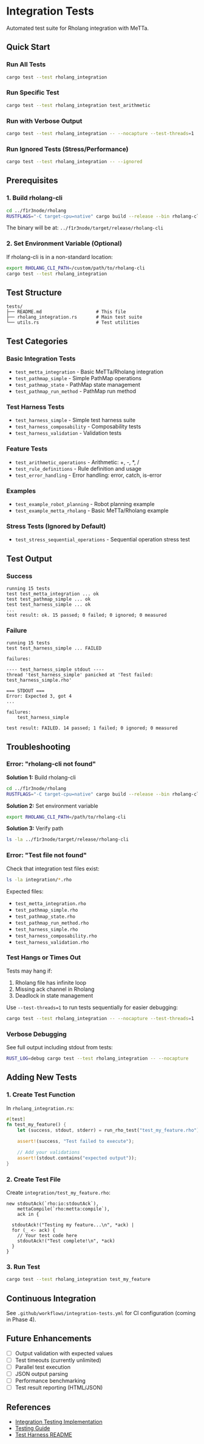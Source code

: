 # Integration Tests

Automated test suite for Rholang integration with MeTTa.

## Quick Start

### Run All Tests
```bash
cargo test --test rholang_integration
```

### Run Specific Test
```bash
cargo test --test rholang_integration test_arithmetic
```

### Run with Verbose Output
```bash
cargo test --test rholang_integration -- --nocapture --test-threads=1
```

### Run Ignored Tests (Stress/Performance)
```bash
cargo test --test rholang_integration -- --ignored
```

## Prerequisites

### 1. Build rholang-cli

```bash
cd ../f1r3node/rholang
RUSTFLAGS="-C target-cpu=native" cargo build --release --bin rholang-cli
```

The binary will be at: `../f1r3node/target/release/rholang-cli`

### 2. Set Environment Variable (Optional)

If rholang-cli is in a non-standard location:

```bash
export RHOLANG_CLI_PATH=/custom/path/to/rholang-cli
cargo test --test rholang_integration
```

## Test Structure

```
tests/
├── README.md                    # This file
├── rholang_integration.rs       # Main test suite
└── utils.rs                     # Test utilities
```

## Test Categories

### Basic Integration Tests
- `test_metta_integration` - Basic MeTTa/Rholang integration
- `test_pathmap_simple` - Simple PathMap operations
- `test_pathmap_state` - PathMap state management
- `test_pathmap_run_method` - PathMap run method

### Test Harness Tests
- `test_harness_simple` - Simple test harness suite
- `test_harness_composability` - Composability tests
- `test_harness_validation` - Validation tests

### Feature Tests
- `test_arithmetic_operations` - Arithmetic: +, -, *, /
- `test_rule_definitions` - Rule definition and usage
- `test_error_handling` - Error handling: error, catch, is-error

### Examples
- `test_example_robot_planning` - Robot planning example
- `test_example_metta_rholang` - Basic MeTTa/Rholang example

### Stress Tests (Ignored by Default)
- `test_stress_sequential_operations` - Sequential operation stress test

## Test Output

### Success
```
running 15 tests
test test_metta_integration ... ok
test test_pathmap_simple ... ok
test test_harness_simple ... ok
...
test result: ok. 15 passed; 0 failed; 0 ignored; 0 measured
```

### Failure
```
running 15 tests
test test_harness_simple ... FAILED

failures:

---- test_harness_simple stdout ----
thread 'test_harness_simple' panicked at 'Test failed: test_harness_simple.rho'

=== STDOUT ===
Error: Expected 3, got 4
...

failures:
    test_harness_simple

test result: FAILED. 14 passed; 1 failed; 0 ignored; 0 measured
```

## Troubleshooting

### Error: "rholang-cli not found"

**Solution 1:** Build rholang-cli
```bash
cd ../f1r3node/rholang
RUSTFLAGS="-C target-cpu=native" cargo build --release --bin rholang-cli
```

**Solution 2:** Set environment variable
```bash
export RHOLANG_CLI_PATH=/path/to/rholang-cli
```

**Solution 3:** Verify path
```bash
ls -la ../f1r3node/target/release/rholang-cli
```

### Error: "Test file not found"

Check that integration test files exist:
```bash
ls -la integration/*.rho
```

Expected files:
- `test_metta_integration.rho`
- `test_pathmap_simple.rho`
- `test_pathmap_state.rho`
- `test_pathmap_run_method.rho`
- `test_harness_simple.rho`
- `test_harness_composability.rho`
- `test_harness_validation.rho`

### Test Hangs or Times Out

Tests may hang if:
1. Rholang file has infinite loop
2. Missing ack channel in Rholang
3. Deadlock in state management

Use `--test-threads=1` to run tests sequentially for easier debugging:
```bash
cargo test --test rholang_integration -- --nocapture --test-threads=1
```

### Verbose Debugging

See full output including stdout from tests:
```bash
RUST_LOG=debug cargo test --test rholang_integration -- --nocapture
```

## Adding New Tests

### 1. Create Test Function

In `rholang_integration.rs`:

```rust
#[test]
fn test_my_feature() {
    let (success, stdout, stderr) = run_rho_test("test_my_feature.rho");

    assert!(success, "Test failed to execute");

    // Add your validations
    assert!(stdout.contains("expected output"));
}
```

### 2. Create Test File

Create `integration/test_my_feature.rho`:

```rholang
new stdoutAck(`rho:io:stdoutAck`),
    mettaCompile(`rho:metta:compile`),
    ack in {

  stdoutAck!("Testing my feature...\n", *ack) |
  for (_ <- ack) {
    // Your test code here
    stdoutAck!("Test complete!\n", *ack)
  }
}
```

### 3. Run Test

```bash
cargo test --test rholang_integration test_my_feature
```

## Continuous Integration

See `.github/workflows/integration-tests.yml` for CI configuration (coming in Phase 4).

## Future Enhancements

- [ ] Output validation with expected values
- [ ] Test timeouts (currently unlimited)
- [ ] Parallel test execution
- [ ] JSON output parsing
- [ ] Performance benchmarking
- [ ] Test result reporting (HTML/JSON)

## References

- [Integration Testing Implementation](../docs/INTEGRATION_TESTING_IMPLEMENTATION.md)
- [Testing Guide](../integration/TESTING_GUIDE.md)
- [Test Harness README](../integration/TEST_HARNESS_README.md)
